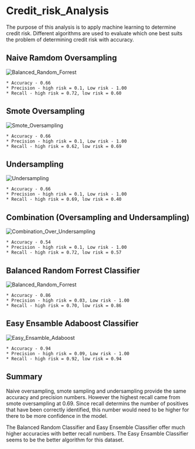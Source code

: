 # Credit_risk_Analysis
The purpose of this analysis is to apply machine learning to determine credit risk. Different algorithms are used to evaluate which one best suits the problem of determining credit risk with accuracy.

## Naive Ramdom Oversampling

![Balanced_Random_Forrest](Resources/Balanced_Random_Forrest.png)

    * Accuracy - 0.66
    * Precision - high risk = 0.1, Low risk - 1.00
    * Recall - high risk = 0.72, low risk = 0.60



## Smote Oversampling

![Smote_Oversampling](Resources/Smote_Oversampling.png)

    * Accuracy - 0.66
    * Precision - high risk = 0.1, Low risk - 1.00
    * Recall - high risk = 0.62, low risk = 0.69

## Undersampling

![Undersampling](Resources/Undersampling.png)

    * Accuracy - 0.66
    * Precision - high risk = 0.1, Low risk - 1.00
    * Recall - high risk = 0.69, low risk = 0.40


## Combination (Oversampling and Undersampling)

![Combination_Over_Undersampling](Resources/Combination_Over_Undersampling.png)

    * Accuracy - 0.54
    * Precision - high risk = 0.1, Low risk - 1.00
    * Recall - high risk = 0.72, low risk = 0.57

## Balanced Random Forrest Classifier

![Balanced_Random_Forrest](Resources/Balanced_Random_Forrest.png)

    * Accuracy - 0.86
    * Precision - high risk = 0.03, Low risk - 1.00
    * Recall - high risk = 0.70, low risk = 0.86


## Easy Ensamble Adaboost Classifier

![Easy_Ensamble_Adaboost](Resources/Easy_Ensamble_Adaboost.png)

    * Accuracy - 0.94
    * Precision - high risk = 0.09, Low risk - 1.00
    * Recall - high risk = 0.92, low risk = 0.94

## Summary

Naive oversampling, smote sampling and undersampling provide the same accuracy and precision numbers. However the highest recall came from smote oversampling at 0.69. Since recall determins the number of positives that have been correctly identified, this number would need to be higher for there to be more confidence in the model.

The Balanced Random Classifier and Easy Ensemble Classifier offer much higher accuracies with better recall numbers. The Easy Ensamble Classifier seems to be the better algorithm for this dataset.


